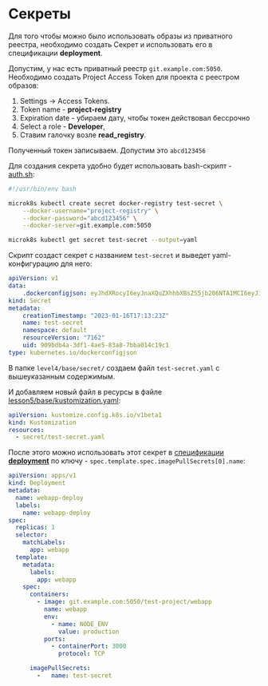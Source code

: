 # Секреты

Для того чтобы можно было использовать образы из приватного реестра, необходимо создать Секрет и использовать его в спецификации **deployment**.

Допустим, у нас есть приватный реестр `git.example.com:5050`. Необходимо создать Project Access Token для проекта с реестром образов:
1) Settings -> Access Tokens.
2) Token name - **project-registry**
3) Expiration date - убираем дату, чтобы токен действовал бессрочно
4) Select a role - **Developer**, 
5) Ставим галочку возле **read_registry**.

Полученный токен записываем. Допустим это `abcd123456`

Для создания секрета удобно будет использовать bash-скрипт - [auth.sh](auth.sh):
```bash
#!/usr/bin/env bash

microk8s kubectl create secret docker-registry test-secret \
    --docker-username="project-registry" \
    --docker-password="abcd123456" \
    --docker-server=git.example.com:5050

microk8s kubectl get secret test-secret --output=yaml
```

Скрипт создаст секрет с названием `test-secret` и выведет yaml-конфигурацию для него:
```yaml
apiVersion: v1
data:
    .dockerconfigjson: eyJhdXRocyI6eyJnaXQuZXhhbXBsZS5jb206NTA1MCI6eyJ1c2VybmFtZSI6InByb2plY3QtcmVnaXN0cnkiLCJwYXNzd29yZCI6ImFiY2QxMjM0NTYiLCJhdXRoIjoiY0hKdmFtVmpkQzF5WldkcGMzUnllVHBoWW1Oa01USXpORFUyIn19fQ==
kind: Secret
metadata:
    creationTimestamp: "2023-01-16T17:13:23Z"
    name: test-secret
    namespace: default
    resourceVersion: "7162"
    uid: 909bdb4a-3df1-4ae5-83a8-7bba014c19c1
type: kubernetes.io/dockerconfigjson
```

В папке `level4/base/secret/` создаем файл `test-secret.yaml` с вышеуказанным содержимым.

И добавляем новый файл в ресурсы в файле [lesson5/base/kustomization.yaml](base/kustomization.yaml):
```yaml
apiVersion: kustomize.config.k8s.io/v1beta1
kind: Kustomization
resources:
  - secret/test-secret.yaml
```

После этого можно использовать этот секрет в [спецификации **deployment**](base/webapp/deployment.yaml) по ключу - `spec.template.spec.imagePullSecrets[0].name`:
```yaml
apiVersion: apps/v1
kind: Deployment
metadata:
  name: webapp-deploy
  labels:
    name: webapp-deploy
spec:
  replicas: 1
  selector:
    matchLabels:
      app: webapp
  template:
    metadata:
      labels:
        app: webapp
    spec:
      containers:
        - image: git.example.com:5050/test-project/webapp
          name: webapp
          env:
            - name: NODE_ENV
              value: production
          ports:
            - containerPort: 3000
              protocol: TCP

      imagePullSecrets:
        -   name: test-secret
```